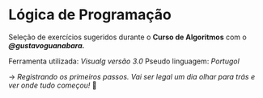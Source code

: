 # Lógica de Programação
 Seleção de exercícios sugeridos durante o **Curso de Algoritmos** com o _**@gustavoguanabara.**_
 
 Ferramenta utilizada: _Visualg versão 3.0_
 Pseudo linguagem: _Portugol_

-> _Registrando os primeiros passos. Vai ser legal um dia olhar para trás e ver onde tudo começou!_ :baby:
